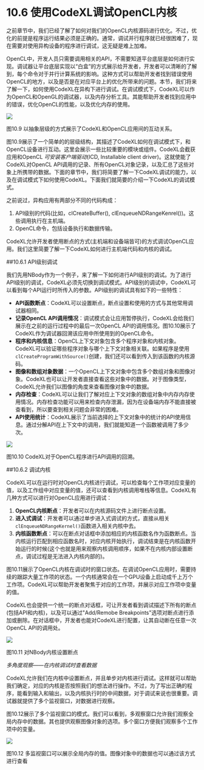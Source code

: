 # 10.6 使用CodeXL调试OpenCL内核

之前章节中，我们已经了解了如何对我们的OpenCL内核源码进行优化。不过，优化的前提是程序运行结果必须是正确的。通常，调试并行程序就已经很困难了，现在需要对使用异构设备的程序进行调试，这无疑是难上加难。

OpenCL中，开发人员只需要调用相关的API，不需要知道平台底层是如何进行实现。调试器让平台底层实现以“白盒”的方式展示给开发者，开发者可以清晰的了解到，每个命令对于并行计算系统的影响。这种方式可以帮助开发者找到错误使用OpenCL的地方，以及是否是在对应平台上的优化所带来的问题。本节，我们将来了解一下，如何使用CodeXL在异构下进行调试。在调试模式下，CodeXL可以作为OpenCL和OpenGL的调试器，以及内存分析工具。其能帮助开发者找到应用中的错误，优化OpenCL的性能，以及优化内存的使用。

![](../../images/chapter10/10-9.png)

图10.9 以抽象层级的方式展示了CodeXL和OpenCL应用间的互动关系。

图10.9展示了一个简单的的层级结构，其描述了CodeXL如何在调试模式下，和OpenCL设备进行互动。这里会展示一些比较重要的模块或组件。CodeXL会截获应用和OpenCL *可安装客户端驱动*(ICD, Installable client driver)。这就使能了CodeXL对OpenCL API调用的记录、所有OpenCL对象记录，以及汇总了这些对象上所携带的数据。下面的章节中，我们将简要了解一下CodeXL调试的能力，以及在调试模式下如何使用CodeXL。下面我们就简要的介绍一下CodeXL的调试模式。

之前说过，异构应用有两部分不同的代码构成：

1. API级别的代码(比如，clCreateBuffer(), clEnqueueNDRangeKenrel())。这些调用执行在主机端。
2. OpenCL命令，包括设备执行和数据传输。

CodeXL允许开发者使用断点的方式(主机端和设备端皆可)的方式调试OpenCL应用。我们这里简要了解一下CodeXL如何进行主机端代码和内核的调试。

##10.6.1 API级别调试

我们先用NBody作为一个例子，来了解一下如何进行API级别的调试。为了进行API级别的调试，CodeXL必须先切换到调试模式。API级别的调试中，CodeXL可以看到每个API运行时所传入的参数。API级别的调试具有如下的一些特性：

- **API函数断点**：CodeXL可以设置断点，断点设置和使用的方式与其他常用调试器相同。
- **记录OpenCL API调用情况**：调试模式会让应用暂停执行，CodeXL会给我们展示在之前的运行过程中的最后一次OpenCL API的调用情况。图10.10展示了CodeXL作为调试器回溯该应用中所使用到的OpenCL命令。
- **程序和内核信息**：OpenCL上下文对象包含多个程序对象和内核对象。CodeXL可以验证哪些程序对象与哪个上下文对象相关联。如果程序是使用`clCreateProgramWithSource()`创建，我们还可以看到传入到该函数的内核源码。
- **图像和数组对象数据**：一个OpenCL上下文对象中包含多个数组对象和图像对象。CodeXL也可以让开发者直接查看这些对象中的数据。对于图像类型，CodeXL允许我们以图像的角度来查看图像对象中的数据。
- **内存检查**：CodeXL可以让我们了解对应上下文对象的数组对象中内存内存使用情况。内存检查功能可以用来检查内存泄漏，因为在设备端内存不能直接被查看到，所以要查到相关问题会非常的困难。
- **API使用统计**：CodeXL展示了当前选择的上下文对象中的统计的API使用信息。通过分解API在上下文中的调用，我们就能知道一个函数被调用了多少次。

![](../../images/chapter10/10-10.png)

图10.10 CodeXL对于OpenCL程序进行API调用的回溯。

##10.6.2 调试内核

CodeXL可以在运行时对OpenCL内核进行调试，可以检查每个工作项对应变量的值，以及工作组中对应变量的值，还可以查看到内核调用堆栈等信息。CodeXL有几种方式可以进行对OpenCL应用进行调试：

1. **OpenCL内核断点**：开发者可以在内核源码文件上进行断点设置。
2. **进入式调试**：开发者可以通过单步进入式调试的方式，直接从相关`clEnqueueNDRangeKernel()`函数进入相关内核中去。
3. **内核函数断点**：可以在断点对话框中添加相应的内核函数名作为函数断点。当内核运行匹配到相应函数名时，对应内核开始执行，调试结束是在内核函数开始运行的时候(这个也就是用来观察内核调用顺序，如果不在内核内部设置断点，调试过程是无法进入内核内部的)。

图10.11展示了OpenCL内核在调试时的窗口状态。在调试OpenCL应用时，需要持续的跟踪大量工作项的状态。一个内核通常会在一个GPU设备上启动成千上万个工作项。CodeXL可以帮助开发者聚焦于对应的工作项，并展示对应工作项中变量的值。

CodeXL也会提供一个统一的断点对话框，可让开发者看到调试描述下所有的断点(包括API和内核)，以及可以通过"Add/Remobe Breakpoints"选项对断点进行添加或删除。在对话框中，开发者也能对CodeXL进行配置，让其自动断在任意一次OpenCL API的调用处。

![](../../images/chapter10/10-11.png)

图10.11 对NBody内核设置断点

*多角度观察——在内核调试时查看数据*

CodeXL允许我们在内核中设置断点，并且单步对内核进行调试。这样就可以帮助我们确定，对应的内核是否按照我们的想法进行操作。不过，为了写出正确的程序，能看到输入和输出，以及内核执行时的中间数据，对于调试来说也很重要。调试器就提供了多个监视窗口，对数据进行观察。

图10.12展示了多个监视窗口的模式。我们可以看到，多观察窗口允许我们观察全局内存中的数据。其也提供观察图像对象的选项。多个窗口方便我们观察多个工作项中的变量。

![](../../images/chapter10/10-12.png)

图10.12 多监视窗口可以展示全局内存的值。图像对象中的数据也可以通过该方式进行查看